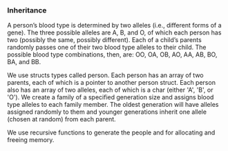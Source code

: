 ### Inheritance

A person’s blood type is determined by two alleles (i.e., different forms of a gene). The three possible alleles are A, B, and O, of which each person has two (possibly the same, possibly different). Each of a child’s parents randomly passes one of their two blood type alleles to their child. The possible blood type combinations, then, are: OO, OA, OB, AO, AA, AB, BO, BA, and BB.

We use structs types called person. Each person has an array of two parents, each of which is a pointer to another person struct. Each person also has an array of two alleles, each of which is a char (either 'A', 'B', or 'O').
We create a family of a specified generation size and assigns blood type alleles to each family member. The oldest generation will have alleles assigned randomly to them and younger generations inherit one allele (chosen at random) from each parent.

We use recursive functions to generate the people and for allocating and freeing memory.

